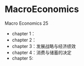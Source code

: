 # MacroEconomics
Macro Economics 25
- chapter 1：
- chapter 2：
- chapter 3：发展战略与经济绩效
- chapter 4：消费与储蓄的决定
- chapter 5: 